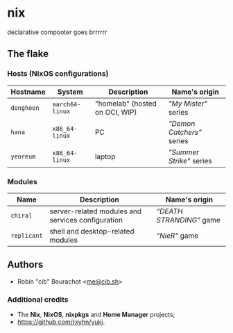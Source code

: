 # nix
declarative compooter goes brrrrrr

## The flake

### Hosts (NixOS configurations)

| Hostname     | System          | Description                         | Name's origin             |
| ------------ | --------------- | ----------------------------------- | ------------------------- |
| `donghoon`   | `aarch64-linux` | "homelab" (hosted on OCI, WIP)      | *"My Mister"* series      |
| `hana`       | `x86_64-linux`  | PC                                  | *"Demon Catchers"* series |
| `yeoreum`    | `x86_64-linux`  | laptop                              | *"Summer Strike"* series  |

### Modules

| Name        | Description                                       | Name's origin            |
| ----------- | ------------------------------------------------- | ------------------------ |
| `chiral`    | server-related modules and services configuration | *"DEATH STRANDING"* game |
| `replicant` | shell and desktop-related modules                 | *"NieR"* game            |

## Authors
- Robin "cib" Bourachot <[me@cib.sh](mailto:me@cib.sh)>

### Additional credits
- The **Nix**, **NixOS**, **nixpkgs** and **Home Manager** projects;
- https://github.com/rxyhn/yuki.
